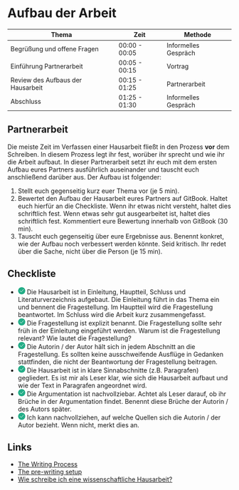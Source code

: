 # Aufbau der Arbeit

| Thema		| Zeit		 |  Methode		|
| ---- 		| ----- | --- |
| Begrüßung und offene Fragen | 00:00 - 00:05 | Informelles Gespräch |
| Einführung Partnerarbeit  | 00:05 - 00:15 | Vortrag |
| Review des Aufbaus der Hausarbeit | 00:15 - 01:25 | Partnerarbeit |
| Abschluss | 01:25 - 01:30 | Informelles Gespräch |

## Partnerarbeit

Die meiste Zeit im Verfassen einer Hausarbeit fließt in den Prozess **vor** dem Schreiben. In diesem Prozess legt ihr fest, worüber ihr sprecht und wie ihr die Arbeit aufbaut. In dieser Partnerarbeit setzt ihr euch mit dem ersten Aufbau eures Partners ausführlich auseinander und tauscht euch anschließend darüber aus. Der Aufbau ist folgender:

1. Stellt euch gegenseitig kurz euer Thema vor (je 5 min).
2. Bewertet den Aufbau der Hausarbeit eures Partners auf GitBook. Haltet euch hierfür an die Checkliste. Wenn ihr etwas nicht versteht, haltet dies schriftlich fest. Wenn etwas sehr gut ausgearbeitet ist, haltet dies schriftlich fest. Kommentiert eure Bewertung innerhalb von GitBook (30 min).
3. Tauscht euch gegenseitig über eure Ergebnisse aus. Benennt konkret, wie der Aufbau noch verbessert werden könnte. Seid kritisch. Ihr redet über die Sache, nicht über die Person (je 15 min). 

## Checkliste

* ![Success](img/success.png) Die Hausarbeit ist in Einleitung, Hauptteil, Schluss und Literaturverzeichnis aufgebaut. Die Einleitung führt in das Thema ein und bennent die Fragestellung. Im Hauptteil wird die Fragestellung beantwortet. Im Schluss wird die Arbeit kurz zusammengefasst.
* ![Success](img/success.png) Die Fragestellung ist explizit benannt. Die Fragestellung sollte sehr früh in der Einleitung eingeführt werden. Warum ist die Fragestellung relevant? Wie lautet die Fragestellung?
* ![Success](img/success.png) Die Autorin / der Autor hält sich in jedem Abschnitt an die Fragestellung. Es sollten keine ausschweifende Ausflüge in Gedanken stattfinden, die nicht der Beantwortung der Fragestellung beitragen.
* ![Success](img/success.png) Die Hausarbeit ist in klare Sinnabschnitte (z.B. Paragrafen) gegliedert. Es ist mir als Leser klar, wie sich die Hausarbeit aufbaut und wie der Text in Paragrafen angeordnet wird.
* ![Success](img/success.png) Die Argumentation ist nachvollziebar. Achtet als Leser darauf, ob ihr Brüche in der Argumentation findet. Benennt diese Brüche der Autorin / des Autors später.
* ![Success](img/success.png) Ich kann nachvollziehen, auf welche Quellen sich die Autorin / der Autor bezieht. Wenn nicht, merkt dies an.


## Links

* [The Writing Process](https://www.youtube.com/watch?time_continue=104&v=3GeyoQUDAE4)
* [The pre-writing setup](https://www.youtube.com/watch?time_continue=557&v=KvBEMS6zcGc)
* [Wie schreibe ich eine wissenschaftliche Hausarbeit?](http://www.studieren-im-netz.org/im-studium/studieren/hausarbeit)
